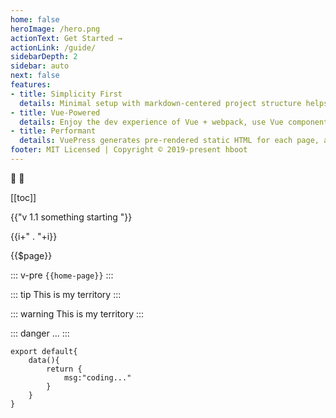 ```yaml
---
home: false
heroImage: /hero.png
actionText: Get Started →
actionLink: /guide/
sidebarDepth: 2
sidebar: auto
next: false
features:
- title: Simplicity First
  details: Minimal setup with markdown-centered project structure helps you focus on writing.
- title: Vue-Powered
  details: Enjoy the dev experience of Vue + webpack, use Vue components in markdown, and develop custom themes with Vue.
- title: Performant
  details: VuePress generates pre-rendered static HTML for each page, and runs as an SPA once a page is loaded.
footer: MIT Licensed | Copyright © 2019-present hboot
---
```


:tada: :100:

<c-head />

[[toc]]

{{"v 1.1 something starting "}}
<p v-for="i in 3">{{i+" . "+i}}</p>

{{$page}}

::: v-pre
`{{home-page}}`
:::

::: tip
This is my territory
:::

::: warning
This is my territory
:::

::: danger
...
:::

``` js(4)
export default{
    data(){
        return {
            msg:"coding..."
        }
    }
}
```

